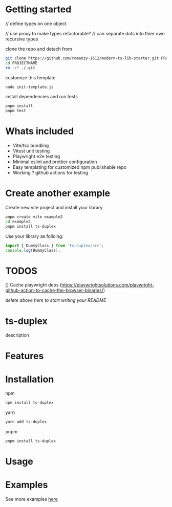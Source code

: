 # Getting started

// define types on one object

// use proxy to make types refactorable?
// can separate dots into thier own recursive types

clone the repo and detach from

```bash
git clone https://github.com/romanzy-1612/modern-ts-lib-starter.git PROJECTNAME
cd PROJECTNAME
rm -rf ./.git
```

customize this template

```bash
node init-template.js
```

install dependencies and run tests

```bash
pnpm install
pnpm test
```

# Whats included

- Vite/tsc bundling
- Vitest unit testing
- Playwright e2e testing
- Minimal eslint and prettier configuration
- Easy templating for customized npm publishable repo
- Working ? github actions for testing

# Create another example

Create new vite project and install your library

```bash
pnpm create vite example2
cd example2
pnpm install ts-duplex
```

Use your library as folloing:

```typescript
import { DummyClass } from 'ts-duplex/src';
console.log(DummyClass);
```

# TODOS

[] Cache playwright deps (https://playwrightsolutions.com/playwright-github-action-to-cache-the-browser-binaries/)

_delete above here to start writing your README_

# ts-duplex

description

# Features

# Installation

npm

```bash
npm install ts-duplex
```

yarn

```bash
yarn add ts-duplex
```

pnpm

```bash
pnpm install ts-duplex
```

# Usage

# Examples

See more examples [here](example)
